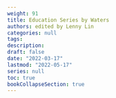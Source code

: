 ```yaml
---
weight: 91
title: Education Series by Waters
authors: edited by Lenny Lin
categories: null
tags:
description: 
draft: false
date: "2022-03-17"
lastmod: "2022-05-17"
series: null
toc: true
bookCollapseSection: true
---
```



<!--more-->

